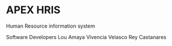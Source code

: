# APEX HRIS

Human Resource information system

Software Developers
Lou Amaya
Vivencia Velasco
Rey Castanares